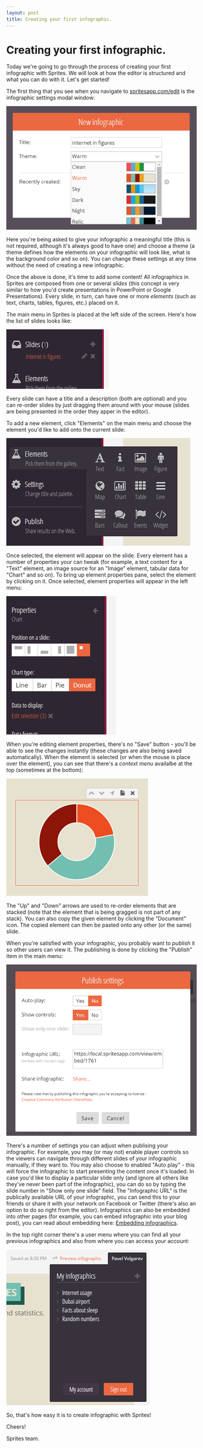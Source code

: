 ```yaml
---
layout: post
title: Creating your first infographic.
---
```


# Creating your first infographic.

Today we're going to go through the process of creating your first infographic with Sprites. We will look at how the editor is structured and what you can do with it. Let's get started!

The first thing that you see when you navigate to [spritesapp.com/edit](https://spritesapp.com/edit) is the infographic settings modal window:

![Infographic settings](/assets/img/posts/tutorial-infographic-settings.png "Infographic settings")

Here you're being asked to give your infographic a meaningful title (this is not required, although it's always good to have one) and choose a theme (a theme defines how the elements on your infographic will look like, what is the background color and so on). You can change these settings at any time without the need of creating a new infographic.

Once the above is done, it's time to add some content! All infographics in Sprites are composed from one or several _slides_ (this concept is very similar to how you'd create presentations in PowerPoint or Google Presentations). Every slide, in turn, can have one or more _elements_ (such as text, charts, tables, figures, etc.) placed on it.

The main menu in Sprites is placed at the left side of the screen. Here's how the list of slides looks like:

![Slide list](/assets/img/posts/tutorial-slide-list.png "Slide list")

Every slide can have a title and a description (both are optional) and you can re-order slides by just dragging them around with your mouse (slides are being presented in the order they apper in the editor).

To add a new element, click "Elements" on the main menu and choose the element you'd like to add onto the current slide:

![Element list](/assets/img/posts/tutorial-element-list.png "Element list")

Once selected, the element will appear on the slide. Every element has a number of properties your can tweak (for example, a text content for a "Text" element, an image source for an "Image" element, tabular data for "Chart" and so on). To bring up element properties pane, select the element by clicking on it. Once selected, element properties will appear in the left menu:

![Element properties](/assets/img/posts/tutorial-element-properties.png "Element properties")

When you're editing element properties, there's no "Save" button - you'll be able to see the changes instantly (these changes are also being saved automatically). When the element is selected (or when the mouse is place over the element), you can see that there's a _context menu_ availalbe at the top (sometimes at the bottom):

![Element context menu](/assets/img/posts/tutorial-element-on-canvas.png "Element context menu")

The "Up" and "Down" arrows are used to re-order elements that are stacked (note that the element that is being gragged is not part of any stack). You can also copy the given element by clicking the "Document" icon. The copied element can then be pasted onto any other (or the same) slide.

When you're satisfied with your infographic, you probably want to _publish_ it so other users can view it. The publishing is done by clicking the "Publish" item in the main menu:

![Publish settings](/assets/img/posts/tutorial-publish-settings.png "Publish settings")

There's a number of settings you can adjust when publising your infographic. For example, you may (or may not) enable player controls so the viewers can navigate through different slides of your infographic manually, if they want to. You may also choose to enabled "Auto play" - this will force the infographic to start presenting the content once it's loaded. In case you'd like to display a particular slide only (and ignore all others like they've never been part of the infographic), you can do so by typing the slide number in "Show only one slide" field. The "Infographic URL" is the publically available URL of your infographic, you can send this to your friends or share it with your network on Facebook or Twitter (there's also an option to do so right from the editor). Infographics can also be embedded into other pages (for example, you can embed infographic into your blog post), you can read about embedding here: [Embedding infographics](https://github.com/spritesapp/sprites-sdk/wiki/Embedding-infographics).

In the top right corner there's a user menu where you can find all your previous infographics and also from where you can access your account:

![User menu](/assets/img/posts/tutorial-user-menu.png "User menu")

So, that's how easy it is to create infographic with Sprites!

Cheers!

Sprites team.
